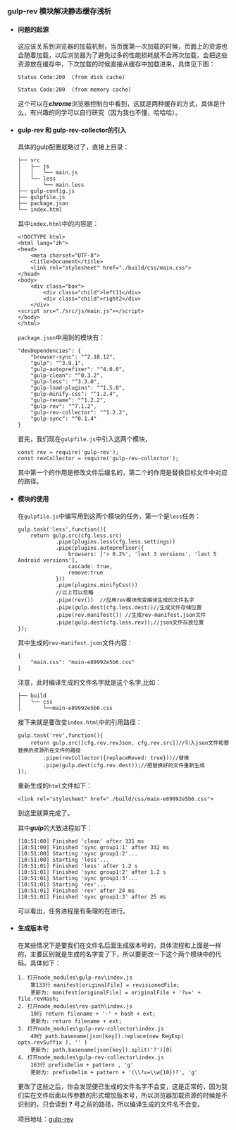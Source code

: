 ### gulp-rev 模块解决静态缓存浅析

- #### 问题的起源

    这应该关系到浏览器的加载机制，当页面第一次加载的时候，页面上的资源也会随着加载，以后浏览器为了避免过多的性能损耗就不会再次加载，会把这些资源放在缓存中，下次加载的时候直接从缓存中加载进来，具体见下图：
    ```
    Status Code:200  (from disk cache)
    
    ```
    ```
    Status Code:200  (from memory cache)
    ```
    这个可以在***chrome***浏览器控制台中看到，这就是两种缓存的方式，具体是什么，有兴趣的同学可以自行研究（因为我也不懂，哈哈哈）。
    
- #### gulp-rev 和 gulp-rev-collector的引入
    
    具体的gulp配置就略过了，直接上目录：
    ```
    ├── src
    │   ├── js
    │   │   └── main.js
    │   └── less
    │       └── main.less
    ├── gulp-config.js
    ├── gulpfile.js
    ├── package.json
    └── index.html
    ```
    其中```index.html```中的内容是：
    ```
    <!DOCTYPE html>
    <html lang="zh">
    <head>
    	<meta charset="UTF-8">
    	<title>Document</title>
    	<link rel="stylesheet" href="./build/css/main.css">
    </head>
    <body>
    	<div class="box">
    		<div class="child">left11</div>
    		<div class="child">right2</div>
    	</div>
    <script src="./src/js/main.js"></script>
    </body>
    </html>
    ```
    ```package.json```中用到的模块有：
    ```
    "devDependencies": {
        "browser-sync": "^2.18.12",
        "gulp": "^3.9.1",
        "gulp-autoprefixer": "^4.0.0",
        "gulp-clean": "^0.3.2",
        "gulp-less": "^3.3.0",
        "gulp-load-plugins": "^1.5.0",
        "gulp-minify-css": "^1.2.4",
        "gulp-rename": "^1.2.2",
        "gulp-rev": "^7.1.2",
        "gulp-rev-collector": "^1.2.2",
        "gulp-sync": "^0.1.4"
    }
    ```
    首先，我们现在```gulpfile.js```中引入这两个模块，
    ```
    const rev = require('gulp-rev');
    const revCollector = require('gulp-rev-collector');
    ```
    其中第一个的作用是修改文件后缀名的，第二个的作用是替换目标文件中对应的路径。
    
- #### 模块的使用
    
    在```gulpfile.js```中编写用到这两个模块的任务，第一个是```less```任务：
    ```
    gulp.task('less',function(){
        return gulp.src(cfg.less.src)
        	    .pipe(plugins.less(cfg.less.settings))
                .pipe(plugins.autoprefixer({ 
                	browsers: ['> 0.2%', 'last 3 versions', 'last 5 Android versions'],
                	cascade: true, 
        	        remove:true 
                }))
                .pipe(plugins.minifyCss())
                //以上可以忽略
                .pipe(rev())  //应用rev模块改变编译生成的文件名字
                .pipe(gulp.dest(cfg.less.dest))//生成文件存储位置
                .pipe(rev.manifest()) //生成rev-manifest.json文件
                .pipe(gulp.dest(cfg.less.rev));//json文件存放位置
    });
    ```
    其中生成的```rev-manifest.json```文件内容：
    ```
    {
        "main.css": "main-e89992e5b6.css"
    }
    ```
    注意，此时编译生成的文件名字就是这个名字,比如：
    ```
    ├── build
    │   └── css
    │       └──main-e89992e5b6.css
    ```
    接下来就是要改变```index.html```中的引用路径：
    ```
    gulp.task('rev',function(){
        return gulp.src([cfg.rev.revJson, cfg.rev.src])//引入json文件和要替换的资源所在文件的路径
            .pipe(revCollector({replaceReved: true}))//替换
            .pipe(gulp.dest(cfg.rev.dest));//把替换好的文件重新生成
    });
    ```
    重新生成的```html```文件如下：
    ```
    <link rel="stylesheet" href="./build/css/main-e89992e5b6.css">
    ```
    到这里就算完成了。
    
    其中***gulp***的大致进程如下：
    ```
    [10:51:00] Finished 'clean' after 331 ms
    [10:51:00] Finished 'sync group1:1' after 332 ms
    [10:51:00] Starting 'sync group1:2'...
    [10:51:00] Starting 'less'...
    [10:51:01] Finished 'less' after 1.2 s
    [10:51:01] Finished 'sync group1:2' after 1.2 s
    [10:51:01] Starting 'sync group1:3'...
    [10:51:01] Starting 'rev'...
    [10:51:01] Finished 'rev' after 24 ms
    [10:51:01] Finished 'sync group1:3' after 25 ms
    ```
    可以看出，任务进程是有条理的在进行。

- #### 生成版本号
    
    在某些情况下是要我们在文件名后面生成版本号的，具体流程和上面是一样的，主要区别就是生成的名字变了下，所以要更改一下这个两个模块中的代码。具体如下：
    ```
    1. 打开node_modules\gulp-rev\index.js
        第133行 manifest[originalFile] = revisionedFile;
        更新为: manifest[originalFile] = originalFile + '?v=' + file.revHash;
    2. 打开node_modules\rev-path\index.js
        10行 return filename + '-' + hash + ext;
        更新为: return filename + ext;
    3. 打开node_modules\gulp-rev-collector\index.js
        40行 path.basename(json[key]).replace(new RegExp( opts.revSuffix ), '' )
        更新为: path.basename(json[key]).split('?')[0]
    4. 打开node_modules\gulp-rev-collector\index.js
        163行 prefixDelim + pattern , 'g' 
        更新为: prefixDelim + pattern + '(\\?v=\\w{10})?', 'g' 
    ```
    更改了这些之后，你会发现便已生成的文件名字不会变，这是正常的，因为我们实在文件后面以传参数的形式增加版本号，所以浏览器加载资源的时候是不识别的，只会读到 **?** 号之前的路径，所以编译生成的文件名不会变。
    
    项目地址：[gulp-rev](https://github.com/huochezaodian/gulp-rev)
